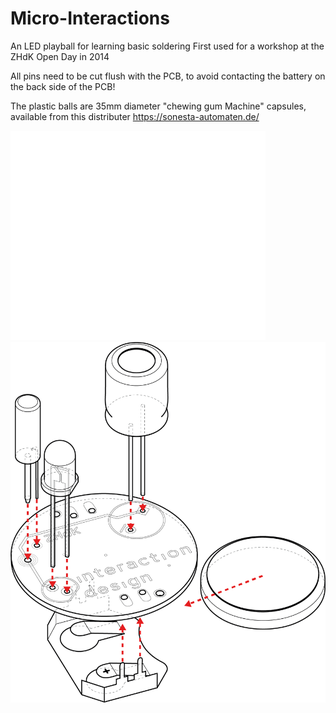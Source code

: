 # Micro-Interactions
An LED playball for learning basic soldering
First used for a workshop at the ZHdK Open Day in 2014

All pins need to be cut flush with the PCB, to avoid contacting the battery on the back side of the PCB!

The plastic balls are 35mm diameter "chewing gum Machine" capsules, available from this distributer
https://sonesta-automaten.de/

![Schematic](/RAW/schematic.png?raw=true)  
![Diagram of board](/RAW/poster.png?raw=true)  

